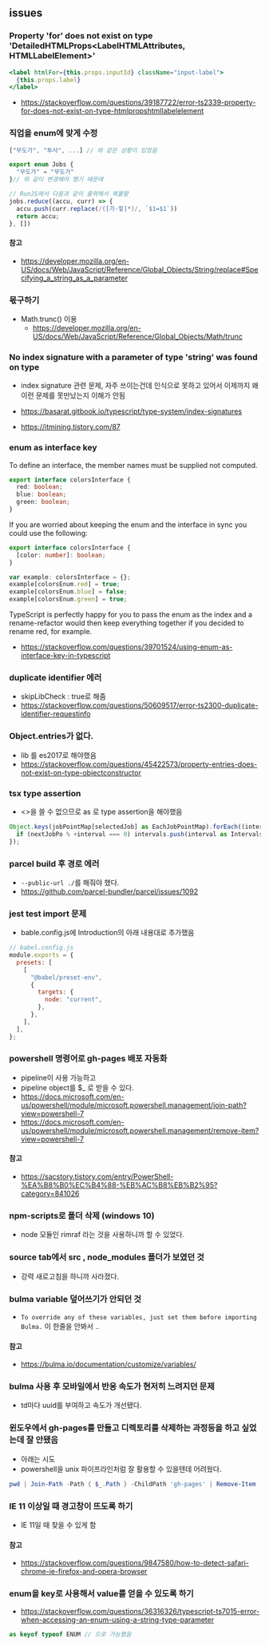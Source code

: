 ## issues

### Property 'for' does not exist on type 'DetailedHTMLProps<LabelHTMLAttributes<HTMLLabelElement>, HTMLLabelElement>'

```jsx
<label htmlFor={this.props.inputId} className="input-label">
  {this.props.label}
</label>
```

- https://stackoverflow.com/questions/39187722/error-ts2339-property-for-does-not-exist-on-type-htmlpropshtmllabelelement

### 직업을 enum에 맞게 수정

```ts
["무도가", "투사", ...] // 와 같은 상황이 있었음

export enum Jobs {
  "무도가" = "무도가"
}// 와 같이 변경해야 했기 때문에

// RunJS에서 다음과 같이 출력해서 복붙함
jobs.reduce((accu, curr) => {
  accu.push(curr.replace(/([가-힣]*)/, `$1=$1`))
  return accu;
}, [])
```

#### 참고

- https://developer.mozilla.org/en-US/docs/Web/JavaScript/Reference/Global_Objects/String/replace#Specifying_a_string_as_a_parameter

### 몫구하기

- Math.trunc() 이용
  - https://developer.mozilla.org/en-US/docs/Web/JavaScript/Reference/Global_Objects/Math/trunc

### No index signature with a parameter of type 'string' was found on type

- index signature 관련 문제, 자주 쓰이는건데 인식으로 못하고 있어서 이제까지 왜 이런 문제를 못만났는지 이해가 안됨

- https://basarat.gitbook.io/typescript/type-system/index-signatures
- https://itmining.tistory.com/87

### enum as interface key

To define an interface, the member names must be supplied not computed.

```ts
export interface colorsInterface {
  red: boolean;
  blue: boolean;
  green: boolean;
}
```

If you are worried about keeping the enum and the interface in sync you could use the following:

```ts
export interface colorsInterface {
  [color: number]: boolean;
}

var example: colorsInterface = {};
example[colorsEnum.red] = true;
example[colorsEnum.blue] = false;
example[colorsEnum.green] = true;
```

TypeScript is perfectly happy for you to pass the enum as the index and a rename-refactor would then keep everything together if you decided to rename red, for example.

- https://stackoverflow.com/questions/39701524/using-enum-as-interface-key-in-typescript

### duplicate identifier 에러

- skipLibCheck : true로 해줌
- https://stackoverflow.com/questions/50609517/error-ts2300-duplicate-identifier-requestinfo

### Object.entries가 없다.

- lib 를 es2017로 해야했음
- https://stackoverflow.com/questions/45422573/property-entries-does-not-exist-on-type-objectconstructor

### tsx type assertion

- <>을 쓸 수 없으므로 as 로 type assertion을 해야했음

```ts
Object.keys(jobPointMap[selectedJob] as EachJobPointMap).forEach((interval) => {
  if (nextJobPo % +interval === 0) intervals.push(interval as Intervals);
});
```

### parcel build 후 경로 에러

- `--public-url ./`를 해줘야 했다.
- https://github.com/parcel-bundler/parcel/issues/1092

### jest test import 문제

- bable.config.js에 Introduction의 아래 내용대로 추가했음

```js
// babel.config.js
module.exports = {
  presets: [
    [
      "@babel/preset-env",
      {
        targets: {
          node: "current",
        },
      },
    ],
  ],
};
```

### powershell 명령어로 gh-pages 배포 자동화

- pipeline이 사용 가능하고
- pipeline object를 \$\_ 로 받을 수 있다.
- https://docs.microsoft.com/en-us/powershell/module/microsoft.powershell.management/join-path?view=powershell-7
- https://docs.microsoft.com/en-us/powershell/module/microsoft.powershell.management/remove-item?view=powershell-7

#### 참고

- https://sacstory.tistory.com/entry/PowerShell-%EA%B8%B0%EC%B4%88-%EB%AC%B8%EB%B2%95?category=841026

### npm-scripts로 폴더 삭제 (windows 10)

- node 모듈인 rimraf 라는 것을 사용하니까 할 수 있었다.

### source tab에서 src , node_modules 폴더가 보였던 것

- 강력 새로고침을 하니까 사라졌다.

### bulma variable 덮어쓰기가 안되던 것

- `To override any of these variables, just set them before importing Bulma.` 이 한줄을 안봐서 ..

#### 참고

- https://bulma.io/documentation/customize/variables/

### bulma 사용 후 모바일에서 반응 속도가 현저히 느려지던 문제

- td마다 uuid를 부여하고 속도가 개선됐다.

### 윈도우에서 gh-pages를 만들고 디렉토리를 삭제하는 과정등을 하고 싶었는데 잘 안됐음

- 아래는 시도
- powershell을 unix 파이프라인처럼 잘 활용할 수 있을텐데 어려웠다.

```powershell
pwd | Join-Path -Path { $_.Path } -ChildPath 'gh-pages' | Remove-Item -LiteralPath { $_ } -Recurse; parcel build index.html --public-url ./ --out-dir gh-pages
```

### IE 11 이상일 때 경고창이 뜨도록 하기

- IE 11일 때 찾을 수 있게 함

#### 참고

- https://stackoverflow.com/questions/9847580/how-to-detect-safari-chrome-ie-firefox-and-opera-browser

### enum을 key로 사용해서 value를 얻을 수 있도록 하기

- https://stackoverflow.com/questions/36316326/typescript-ts7015-error-when-accessing-an-enum-using-a-string-type-parameter

```ts
as keyof typeof ENUM // 으로 가능했음
```
